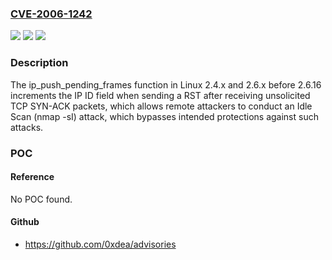 ### [CVE-2006-1242](https://cve.mitre.org/cgi-bin/cvename.cgi?name=CVE-2006-1242)
![](https://img.shields.io/static/v1?label=Product&message=n%2Fa&color=blue)
![](https://img.shields.io/static/v1?label=Version&message=n%2Fa&color=blue)
![](https://img.shields.io/static/v1?label=Vulnerability&message=n%2Fa&color=brighgreen)

### Description

The ip_push_pending_frames function in Linux 2.4.x and 2.6.x before 2.6.16 increments the IP ID field when sending a RST after receiving unsolicited TCP SYN-ACK packets, which allows remote attackers to conduct an Idle Scan (nmap -sI) attack, which bypasses intended protections against such attacks.

### POC

#### Reference
No POC found.

#### Github
- https://github.com/0xdea/advisories

